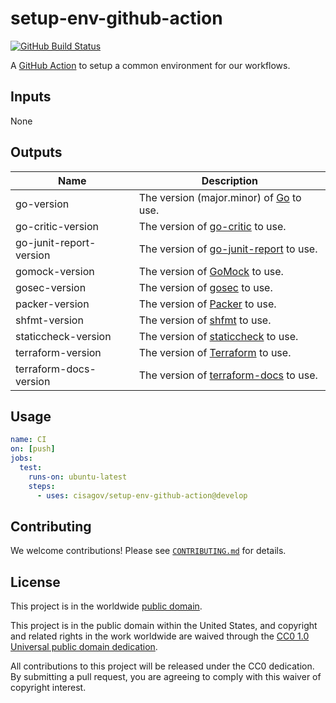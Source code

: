 # setup-env-github-action #

[![GitHub Build Status](https://github.com/cisagov/setup-env-github-action/workflows/build/badge.svg)](https://github.com/cisagov/setup-env-github-action/actions)

A [GitHub Action](https://github.com/features/actions) to setup a common environment
for our workflows.

## Inputs ##

None

## Outputs ##

| Name              | Description |
|-------------------|-------------|
| go-version | The version (major.minor) of [Go](https://github.com/golang/go) to use. |
| go-critic-version | The version of [go-critic](https://github.com/go-critic/go-critic) to use. |
| go-junit-report-version | The version of [go-junit-report](https://github.com/jstemmer/go-junit-report) to use. |
| gomock-version | The version of [GoMock](https://github.com/golang/mock) to use. |
| gosec-version | The version of [gosec](https://github.com/securego/gosec) to use. |
| packer-version | The version of [Packer](https://packer.io) to use. |
| shfmt-version | The version of [shfmt](https://github.com/mvdan/sh#shfmt) to use. |
| staticcheck-version | The version of [staticcheck](https://github.com/dominikh/go-tools/tree/master/cmd/staticcheck) to use. |
| terraform-version | The version of [Terraform](https://terraform.io) to use. |
| terraform-docs-version | The version of [terraform-docs](https://github.com/terraform-docs/terraform-docs) to use. |

## Usage ##

```yaml
name: CI
on: [push]
jobs:
  test:
    runs-on: ubuntu-latest
    steps:
      - uses: cisagov/setup-env-github-action@develop
```

## Contributing ##

We welcome contributions!  Please see [`CONTRIBUTING.md`](CONTRIBUTING.md) for
details.

## License ##

This project is in the worldwide [public domain](LICENSE).

This project is in the public domain within the United States, and
copyright and related rights in the work worldwide are waived through
the [CC0 1.0 Universal public domain
dedication](https://creativecommons.org/publicdomain/zero/1.0/).

All contributions to this project will be released under the CC0
dedication. By submitting a pull request, you are agreeing to comply
with this waiver of copyright interest.
